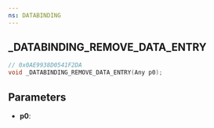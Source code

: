 ```yaml
---
ns: DATABINDING
---
```

## _DATABINDING_REMOVE_DATA_ENTRY

```c
// 0x0AE9938D0541F2DA
void _DATABINDING_REMOVE_DATA_ENTRY(Any p0);
```

## Parameters
* **p0**:
